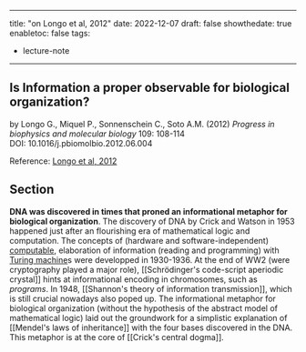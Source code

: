 
---
title: "on Longo et al, 2012"
date: 2022-12-07
draft: false
showthedate: true
enabletoc: false
tags:
- lecture-note
---

## **Is Information a proper observable for biological organization?**     
by Longo G., Miquel P., Sonnenschein C., Soto A.M. (2012)
*Progress in biophysics and molecular biology* 109: 108-114    
DOI: 10.1016/j.pbiomolbio.2012.06.004

Reference: [Longo et al, 2012](reference/Longo%20et%20al,%202012.md)

## Section 

**DNA was discovered in times that proned an informational metaphor for biological organization**. The discovery of DNA by Crick and Watson in 1953 happened just after an flourishing era of mathematical logic and computation. The concepts of (hardware and software-independent) [computable](definition/computable.md), elaboration of information (reading and programming) with [Turing machine](concept/Turing%20machine.md)s were developped in 1930-1936. At the end of WW2 (were cryptography played a major role), [[Schrödinger's code-script aperiodic crystal]] hints at informational encoding in chromosomes, such as *programs*. In 1948, [[Shannon's theory of information transmission]], which is still crucial nowadays also poped up. The informational metaphor for biological organization (without the hypothesis of the abstract model of mathematical logic) laid out the groundwork for a simplistic explanation of [[Mendel's laws of inheritance]] with the four bases discovered in the DNA. This metaphor is at the core of [[Crick's central dogma]]. 






